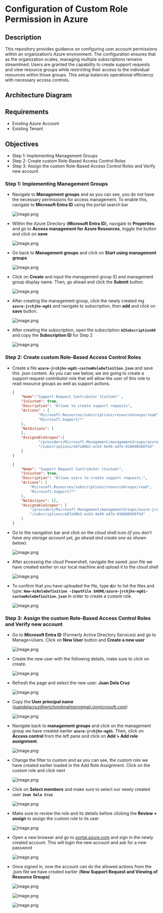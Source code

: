 # Configuration of Custom Role Permission in Azure

## Description

This repository provides guidance on configuring user account permissions within an organization’s Azure environment. The configuration ensures that as the organization scales, managing multiple subscriptions remains streamlined. Users are granted the capability to create support requests and view resource groups while restricting their access to the individual resources within those groups. This setup balances operational efficiency with necessary access controls.

## Architecture Diagram

## Requirements

- Existing Azure Account
- Existing Tenant

## Objectives

- Step 1: Implementing Management Groups
- Step 2: Create custom Role-Based Access Control Roles
- Step 3: Assign the custom Role-Based Access Control Roles and Verify new account

### Step 1: Implementing Management Groups

- Navigate to **Management groups** and as you can see, you do not have the necessary permissions for access management. To enable this, navigate to **Microsoft Entra ID** using the portal search bar
    
    ![image.png](image.png)
    

- Within the Azure Directory (**Microsoft Entra ID**), navigate to **Properties** and go to **Access management for Azure Resources**, toggle the button and click on **save**
    
    ![image.png](image%201.png)
    

- Go back to **Management groups** and click on **Start using management groups**
    
    ![image.png](image%202.png)
    

- Click on **Create** and input the management group ID and management group display name. Then, go ahead and click the **Submit** button.
    
    ![image.png](image%203.png)
    

- After creating the management group, click the newly created mg **`azure-jrchjhn-mg01`** and navigate to subscription, then **add** and click on **save** button.
    
    ![image.png](image%204.png)
    

- After creating the subscription, open the subscription **`AZSubscription00`** and copy the **Subscription ID** for Step 2
    
    ![image.png](image%205.png)
    

### Step 2: Create custom Role-Based Access Control Roles

- Create a file **`azure-jrchjhn-mg01-customRoleDefinition.json`** and save this .json content. As you can see below, we are going to create a support request contributor role that will allow the user of this role to read resource groups as well as support actions.
    
    ```json
    {
    	"Name":"Support Request Contributor (Custom)" ,
    	"IsCustom": true,
    	"Description": "Allows to create support requests",
    	"Actions" : [
    			"Microsoft.Resources/subscriptions/resourceGroups/read" ,
    			"Microsoft.Support/*"
    	],
    	"NotActions": [
    	],
    	"AssignableScopes":[
    			"/providers/Microsoft.Management/managementGroups/azure-jrchjhn-mg01",
    			"/subscriptions/e87a90b2-ecb3-4e49-a47e-010690560f5d"
    	]
    }
    ```
    
    ```json
    {
    	"Name": "Support Request Contributor (Custom)",
    	"IsCustom": true,
    	"Description": "Allows users to create support requests.",
    	"Actions": [
    		"Microsoft.Resources/subscriptions/resourceGroups/read",
    		"Microsoft.Support/*"
    	],
    	"NotActions": [],
    	"AssignableScopes": [
    		"/providers/Microsoft.Management/managementGroups/azure-jrchjhn-mg01",
    		"/subscriptions/e87a90b2-ecb3-4e49-a47e-010690560f5d"
    	]
    }
    
    ```
    

- Go to the navigation bar and click on the cloud shell icon *(if you don’t have any storage account yet, go ahead and create one as shown below).*
    
    ![image.png](image%206.png)
    

- After accessing the cloud Powershell, navigate the saved .json file we have created earlier on our local machine and upload it to the cloud shell
    
    ![image.png](image%207.png)
    

- To confirm that you have uploaded the file, type **`dir`** to list the files and type:
**`New-AzRoleDefinition -InputFile $HOME/azure-jrchjhn-mg01-customRoleDefinition.json`** in order to create a custom role.
    
    ![image.png](image%208.png)
    

### Step 3: Assign the custom Role-Based Access Control Roles and Verify new account

- Go to **Microsoft Entra ID** (Formerly Active Directory Services) and go to Manage>Users. Click on **New User** button and **Create a new user**
    
    ![image.png](image%209.png)
    

- Create the new user with the following details, make sure to click on create.
    
    ![image.png](image%2010.png)
    

- Refresh the page and select the new user: **Juan Dela Cruz**
    
    ![image.png](image%2011.png)
    

- Copy the **User principal name** ([juandelacruz@jerichojohnalmorogmail.onmicrosoft.com](mailto:juandelacruz@jerichojohnalmorogmail.onmicrosoft.com))
    
    ![image.png](image%2012.png)
    

- Navigate back to **management groups** and click on the management group we have created earlier **`azure-jrchjhn-mg01`**. Then, click on **Access control** from the left pane and click on **Add > Add role assignment**.
    
    ![image.png](image%2013.png)
    

- Change the filter to custom and as you can see, the custom role we have created earlier loaded in the Add Role Assignment. Click on the custom role and click next
    
    ![image.png](image%2014.png)
    

- Click on **Select members** and make sure to select our newly created user **`Juan Dela Cruz`**
    
    ![image.png](image%2015.png)
    

- Make sure to review the role and its details before clicking the **Review + assign** to assign the custom role to its user
    
    ![image.png](image%2016.png)
    

- Open a new browser and go to [portal.azure.com](http://portal.azure.com) and sign in the newly created account. This will login the new account and ask for a new password
    
    ![image.png](image%2017.png)
    
- Once signed in, now the account can do the allowed actions from the .json file we have created earlier (**New Support Request and Viewing of Resource Groups)**
    
    ![image.png](image%2018.png)
    
    ![image.png](image%2019.png)
    
    ![image.png](image%2020.png)